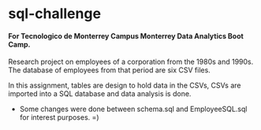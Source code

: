 # sql-challenge

#### For Tecnologico de Monterrey Campus Monterrey Data Analytics Boot Camp.

Research project on employees of a corporation from the 1980s and 1990s. The database of employees from that period are six CSV files.

In this assignment, tables are design to hold data in the CSVs, CSVs are imported into a SQL database and data analysis is done.

* Some changes were done between schema.sql and EmployeeSQL.sql for interest purposes. =)
